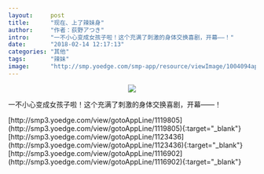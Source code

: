```yaml
---
layout:     post
title:      "现在、上了辣妹身"
author:     "作者：荻野アつき"
intro:      "一不小心变成女孩子啦！这个充满了刺激的身体交换喜剧，开幕——！"
date:       "2018-02-14 12:17:13"
categories: "其他"
tags:       "辣妹"
image:      "http://smp.yoedge.com/smp-app/resource/viewImage/1004094appline.png"
---
```

<div style="text-align: center">
<p><img src="http://smp.yoedge.com/smp-app/resource/viewImage/1004094appline.png"/></p>
</div>
<p class="post-meta">
<span>一不小心变成女孩子啦！这个充满了刺激的身体交换喜剧，开幕——！</span>
</p>
[http://smp3.yoedge.com/view/gotoAppLine/1119805](http://smp3.yoedge.com/view/gotoAppLine/1119805){:target="_blank"}
[http://smp3.yoedge.com/view/gotoAppLine/1123436](http://smp3.yoedge.com/view/gotoAppLine/1123436){:target="_blank"}
[http://smp3.yoedge.com/view/gotoAppLine/1116902](http://smp3.yoedge.com/view/gotoAppLine/1116902){:target="_blank"}


